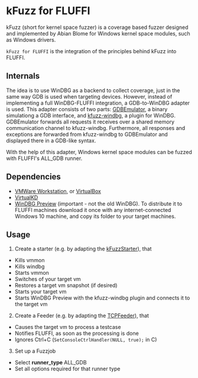 <!---
Copyright 2017-2019 Siemens AG

Permission is hereby granted, free of charge, to any person obtaining a copy of this software and associated documentation files (the "Software"), to deal in the Software without restriction, including without limitation the rights to use, copy, modify, merge, publish, distribute, sublicense, and/or sell copies of the Software, and to permit persons to whom the Software is furnished to do so, subject to the following conditions:

The above copyright notice and this permission notice shall be included in all copies or substantial portions of the Software.

THE SOFTWARE IS PROVIDED "AS IS", WITHOUT WARRANTY OF ANY KIND, EXPRESS OR IMPLIED, INCLUDING BUT NOT LIMITED TO THE WARRANTIES OF MERCHANTABILITY, FITNESS FOR A PARTICULAR PURPOSE AND NONINFRINGEMENT. IN NO EVENT SHALL THE AUTHORS OR COPYRIGHT HOLDERS BE LIABLE FOR ANY CLAIM, DAMAGES OR OTHER LIABILITY, WHETHER IN AN ACTION OF CONTRACT, TORT OR OTHERWISE, ARISING FROM, OUT OF OR IN CONNECTION WITH THE SOFTWARE OR THE USE OR OTHER DEALINGS IN THE SOFTWARE.

Author(s): Thomas Riedmaier, Abian Blome
-->

# kFuzz for FLUFFI

kFuzz (short for kernel space fuzzer) is a coverage based fuzzer designed and implemented by Abian Blome for Windows kernel space modules, such as Windows drivers.

`kFuzz for FLUFFI` is the integration of the principles behind kFuzz into FLUFFI.

## Internals

The idea is to use WinDBG as a backend to collect coverage, just in the same way GDB is used when targeting devices. However, instead of implementing a full WinDBG-FLUFFI integration, a GDB-to-WinDBG adapter is used. This adapter consists of two parts: [GDBEmulator](GDBEmulator), a binary simulationg a GDB interface, and [kfuzz-windbg](kfuzz-windbg), a plugin for WinDBG. GDBEmulator forwards all requests it receives over a shared memory communication channel to kfuzz-windbg. Furthermore, all responses and exceptions are forwarded from kfuzz-windbg to GDBEmulator and displayed there in a GDB-like syntax.

With the help of this adapter, Windows kernel space modules can be fuzzed with FLUFFI's ALL_GDB runner.

## Dependencies
 - [VMWare Workstation](https://www.vmware.com/de/products/workstation-pro.html), or [VirtualBox](https://www.virtualbox.org/)
 - [VirtualKD](https://sysprogs.com/legacy/virtualkd/)
 - [WinDBG Preview](https://www.microsoft.com/store/productId/9PGJGD53TN86) (important - not the old WinDBG). To distribute it to FLUFFI machines download it once with any internet-connected Windows 10 machine, and copy its folder to your target machines.

## Usage

1. Create a starter (e.g. by  adapting the [kFuzzStarter](../Starter/kFuzzStarter)), that 
  - Kills vmmon
  - Kills windbg
  - Starts vmmon
  - Switches of your target vm
  - Restores a target vm snapshot (if desired)
  - Starts your target vm
  - Starts WinDBG Preview with the kfuzz-windbg plugin and connects it to the target vm
2. Create a Feeder (e.g. by adapting the [TCPFeeder](../Feeder/TCPFeeder)), that 
  - Causes the target vm to process a testcase
  - Notifies FLUFFI, as soon as the processing is done
  - Ignores Ctrl+C (`SetConsoleCtrlHandler(NULL, true);` in C)
3. Set up a Fuzzjob
  - Select **runner_type** ALL_GDB
  - Set all options required for that runner type
